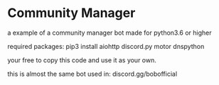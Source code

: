 # Community Manager
a example of a community manager bot
made for python3.6 or higher

required packages:
pip3 install aiohttp discord.py motor dnspython

your free to copy this code and use it as your own.

this is almost the same bot used in:
discord.gg/bobofficial
